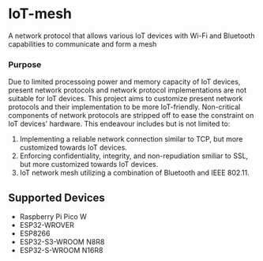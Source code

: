 # IoT-mesh
A network protocol that allows various IoT devices with Wi-Fi and Bluetooth capabilities to communicate and form a mesh

### Purpose
Due to limited processoing power and memory capacity of IoT devices, present network protocols and network protocol implementations are not suitable for IoT devices. This project aims to customize present network protocols and their implementation to be more IoT-friendly. Non-critical components of network protocols are stripped off to ease the constraint on IoT devices' hardware. This endeavour includes but is not limited to:
1. Implementing a reliable network connection similar to TCP, but more customized towards IoT devices.
2. Enforcing confidentiality, integrity, and non-repudiation smiliar to SSL, but more customized towards IoT devices. 
3. IoT network mesh utilizing a combination of Bluetooth and IEEE 802.11.







## Supported Devices
- Raspberry Pi Pico W
- ESP32-WROVER
- ESP8266 
- ESP32-S3-WROOM N8R8
- ESP32-S-WROOM N16R8




